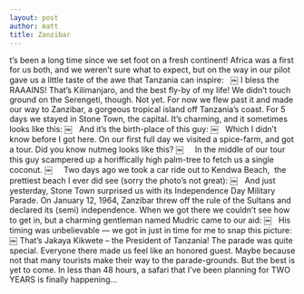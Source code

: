 ```yaml
---
layout: post
author: matt
title: Zanzibar
---
```


t’s been a long time since we set foot on a fresh continent!
Africa was a first for us both, and we weren’t sure what to expect, but on the way in our pilot gave us a little taste of the awe that Tanzania can inspire:
 
￼
I bless the RAAAINS!
That’s Kilimanjaro, and the best fly-by of my life!
We didn’t touch ground on the Serengeti, though. Not yet. For now we flew past it and made our way to Zanzibar, a gorgeous tropical island off Tanzania’s coast.
For 5 days we stayed in Stone Town, the capital. It’s charming, and it sometimes looks like this:
￼
 
And it’s the birth-place of this guy:
￼
 
Which I didn’t know before I got here.
On our first full day we visited a spice-farm, and got a tour. Did you know nutmeg looks like this?
￼
 
 
In the middle of our tour this guy scampered up a horiffically high palm-tree to fetch us a single coconut.
￼
 
 
Two days ago we took a car ride out to Kendwa Beach,  the prettiest beach I ever did see (sorry the photo’s not great):
￼
 
And just yesterday, Stone Town surprised us with its Independence Day Military Parade. On January 12, 1964, Zanzibar threw off the rule of the Sultans and declared its (semi) independence.
When we got there we couldn’t see how to get in, but a charming gentleman named Mudric came to our aid:
￼
 
His timing was unbelievable — we got in just in time for me to snap this picture:
￼
That’s Jakaya Kikwete – the President of Tanzania!
The parade was quite special. Everyone there made us feel like an honored guest. Maybe because not that many tourists make their way to the parade-grounds.
But the best is yet to come. In less than 48 hours, a safari that I’ve been planning for TWO YEARS is finally happening…
